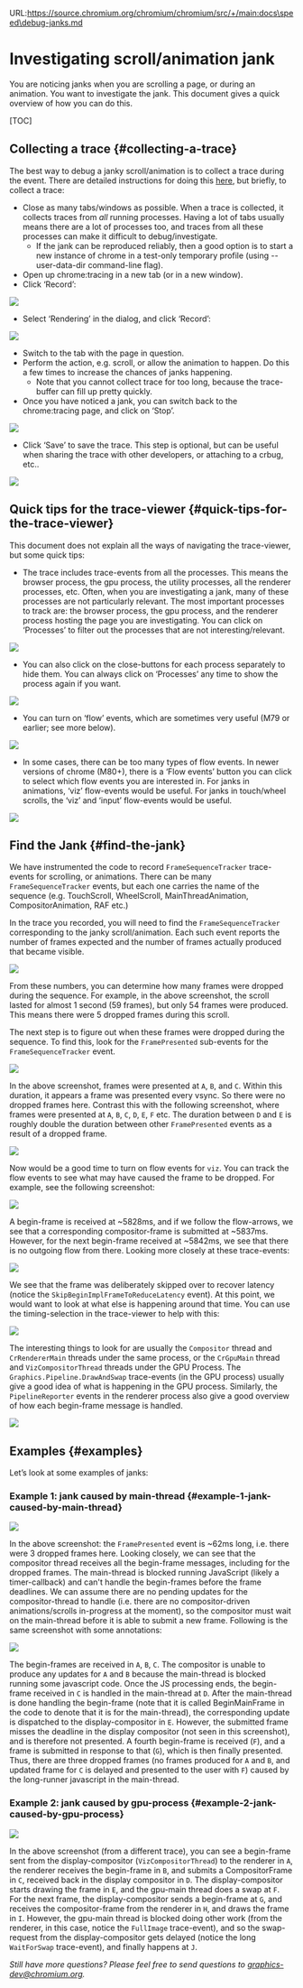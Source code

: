 URL:https://source.chromium.org/chromium/chromium/src/+/main:docs\speed\debug-janks.md
# Investigating scroll/animation jank

You are noticing janks when you are scrolling a page, or during an animation.
You want to investigate the jank. This document gives a quick overview of how
you can do this.

[TOC]

## Collecting a trace {#collecting-a-trace}

The best way to debug a janky scroll/animation is to collect a trace during the
event. There are detailed instructions for doing this
[here](http://www.chromium.org/developers/how-tos/trace-event-profiling-tool/recording-tracing-runs),
but briefly, to collect a trace:

*   Close as many tabs/windows as possible. When a trace is collected, it
    collects traces from _all_ running processes. Having a lot of tabs usually
    means there are a lot of processes too, and traces from all these processes
    can make it difficult to debug/investigate.
    *   If the jank can be reproduced reliably, then a good option is to start a
    new instance of chrome in a test-only temporary profile (using
    --user-data-dir command-line flag).
*   Open up chrome:tracing in a new tab (or in a new window).
*   Click ‘Record’:

![](debug-janks-resources/click-record-button.png)

* Select ‘Rendering’ in the dialog, and click ‘Record’:

![](debug-janks-resources/click-record.png)

*   Switch to the tab with the page in question.
*   Perform the action, e.g. scroll, or allow the animation to happen. Do this a
    few times to increase the chances of janks happening.
    *   Note that you cannot collect trace for too long, because the
        trace-buffer can fill up pretty quickly.
*   Once you have noticed a jank, you can switch back to the chrome:tracing
    page, and click on ‘Stop’.

![](debug-janks-resources/click-stop.png)

*   Click ‘Save’ to save the trace. This step is optional, but can be useful
    when sharing the trace with other developers, or attaching to a crbug, etc..

![](debug-janks-resources/click-save.png)

## Quick tips for the trace-viewer {#quick-tips-for-the-trace-viewer}

This document does not explain all the ways of navigating the trace-viewer, but
some quick tips:

*   The trace includes trace-events from all the processes. This means the
    browser process, the gpu process, the utility processes, all the renderer
    processes, etc. Often, when you are investigating a jank, many of these
    processes are not particularly relevant. The most important processes to
    track are: the browser process, the gpu process, and the renderer process
    hosting the page you are investigating. You can click on ‘Processes’ to
    filter out the processes that are not interesting/relevant.

![](debug-janks-resources/click-processes.png)

*   You can also click on the close-buttons for each process separately to hide
    them. You can always click on ‘Processes’ any time to show the process again
    if you want.

![](debug-janks-resources/click-process-close.png)

*   You can turn on ‘flow’ events, which are sometimes very useful (M79 or
    earlier; see more below).

![](debug-janks-resources/click-flow-check.png)

*   In some cases, there can be too many types of flow events. In newer versions
    of chrome (M80+), there is a ‘Flow events’ button you can click to select
    which flow events you are interested in. For janks in animations, ‘viz’
    flow-events would be useful. For janks in touch/wheel scrolls, the ‘viz’ and
    ‘input’ flow-events would be useful.

![](debug-janks-resources/click-flow-events.png)

## Find the Jank {#find-the-jank}

We have instrumented the code to record `FrameSequenceTracker` trace-events for
scrolling, or animations. There can be many `FrameSequenceTracker` events, but
each one carries the name of the sequence (e.g. TouchScroll, WheelScroll,
MainThreadAnimation, CompositorAnimation, RAF etc.)

In the trace you recorded, you will need to find the `FrameSequenceTracker`
corresponding to the janky scroll/animation. Each such event reports the number
of frames expected and the number of frames actually produced that became
visible.

![](debug-janks-resources/frame-sequence-tracker.png)

From these numbers, you can determine how many frames were dropped during the
sequence. For example, in the above screenshot, the scroll lasted for almost 1
second (59 frames), but only 54 frames were produced. This means there were 5
dropped frames during this scroll.

The next step is to figure out when these frames were dropped during the
sequence. To find this, look for the `FramePresented` sub-events for the
`FrameSequenceTracker` event.

![](debug-janks-resources/frame-presented-traces.png)

In the above screenshot, frames were presented at `A`, `B`, and `C`. Within this
duration, it appears a frame was presented every vsync. So there were no dropped
frames here. Contrast this with the following screenshot, where frames were
presented at `A`, `B`, `C`, `D`, `E`, `F` etc. The duration between `D` and `E`
is roughly double the duration between other `FramePresented` events as a result
of a dropped frame.

![](debug-janks-resources/frame-presented-dropped.png)

Now would be a good time to turn on flow events for `viz`. You can track the
flow events to see what may have caused the frame to be dropped. For example,
see the following screenshot:

![](debug-janks-resources/frame-submitted-not-submitted.png)

A begin-frame is received at ~5828ms, and if we follow the flow-arrows, we see
that a corresponding compositor-frame is submitted at ~5837ms. However, for the
next begin-frame received at ~5842ms, we see that there is no outgoing flow
from there. Looking more closely at these trace-events:

![](debug-janks-resources/frame-not-submitted-reason.png)

We see that the frame was deliberately skipped over to recover latency (notice
the `SkipBeginImplFrameToReduceLatency` event). At this point, we would want to
look at what else is happening around that time. You can use the
timing-selection in the trace-viewer to help with this:

![](debug-janks-resources/timing-selection.png)

The interesting things to look for are usually the `Compositor` thread and
`CrRendererMain` threads under the same process, or the `CrGpuMain` thread and
`VizCompositorThread` threads under the GPU Process. The
`Graphics.Pipeline.DrawAndSwap` trace-events (in the GPU process) usually give a
good idea of what is happening in the GPU process. Similarly, the
`PipelineReporter` events in the renderer process also give a good overview of
how each begin-frame message is handled.

![](debug-janks-resources/show-gpu-process-tracks.png)

## Examples {#examples}

Let’s look at some examples of janks:

### Example 1: jank caused by main-thread {#example-1-jank-caused-by-main-thread}

![](debug-janks-resources/missed-frame-main-thread-timer.png)

In the above screenshot: the `FramePresented` event is ~62ms long, i.e.
there were 3 dropped frames here. Looking closely, we can see that the
compositor thread receives all the begin-frame messages, including for the
dropped frames. The main-thread is blocked running JavaScript (likely a
timer-callback) and can't handle the begin-frames before the frame deadlines. We
can assume there are no pending updates for the compositor-thread to handle
(i.e. there are no compositor-driven animations/scrolls in-progress at the
moment), so the compositor must wait on the main-thread before it is able to
submit a new frame. Following is the same screenshot with some annotations:

![](debug-janks-resources/missed-frame-main-thread-timer-annotation.png)

The begin-frames are received in `A`, `B`, `C`. The compositor is unable to
produce any updates for `A` and `B` because the main-thread is blocked running
some javascript code. Once the JS processing ends, the begin-frame received in
`C` is handled in the main-thread at `D`. After the main-thread is done handling
the begin-frame (note that it is called BeginMainFrame in the code to denote
that it is for the main-thread), the corresponding update is dispatched to the
display-compositor in `E`. However, the submitted frame misses the deadline in
the display compositor (not seen in this screenshot), and is therefore not
presented. A fourth begin-frame is received (`F`), and a frame is submitted in
response to that (`G`), which is then finally presented. Thus, there are three
dropped frames (no frames produced for `A` and `B`, and updated frame for `C` is
delayed and presented to the user with `F`) caused by the long-runner javascript
in the main-thread.

### Example 2: jank caused by gpu-process {#example-2-jank-caused-by-gpu-process}

![](debug-janks-resources/jank-because-gpu-process.png)

In the above screenshot (from a different trace), you can see a begin-frame sent
from the display-compositor (`VizCompositorThread`) to the renderer in `A`, the
renderer receives the begin-frame in `B`, and submits a CompositorFrame in `C`,
received back in the display compositor in `D`. The display-compositor starts
drawing the frame in `E`, and the gpu-main thread does a swap at `F`. For the next
frame, the display-compositor sends a begin-frame at `G`, and receives the
compositor-frame from the renderer in `H`, and draws the frame in `I`. However, the
gpu-main thread is blocked doing other work (from the renderer, in this case,
notice the `FullImage` trace-event), and so the swap-request from the
display-compositor gets delayed (notice the long `WaitForSwap` trace-event), and
finally happens at `J`.

_Still have more questions? Please feel free to send questions to
[graphics-dev@chromium.org](mailto:graphics-dev@chromium.org)._

